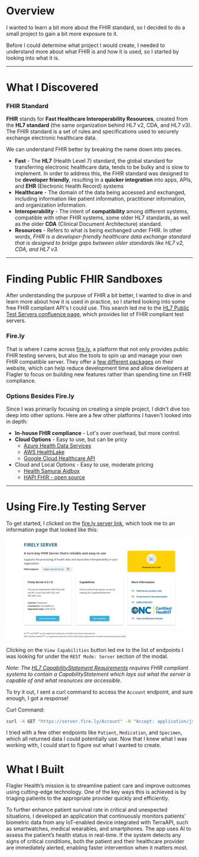 # Overview
I wanted to learn a bit more about the FHIR standard, so I decided to do a small project to gain a bit more exposure to it.

Before I could determine what project I would create, I needed to understand more about what FHIR is and how it is used, so I started by looking into what it is.

___
# What I Discovered
### FHIR Standard
**FHIR** stands for **Fast Healthcare Interoperability Resources**, created from the **HL7 standard** (the same organization behind HL7 v2, CDA, and HL7 v3). The FHIR standard is a set of rules and specifications used to securely exchange electronic healthcare data.

We can understand FHIR better by breaking the name down into pieces.
- **Fast** - The **HL7** (Health Level 7) standard, the global standard for transferring electronic healthcare data, tends to be bulky and is slow to implement. In order to address this, the FHIR standard was designed to be **developer friendly**, resulting in a **quicker integration** into apps, APIs, and **EHR** (Electronic Health Record) systems
- **Healthcare** - The domain of the data being accessed and exchanged, including information like patient information, practitioner information, and organization information.
- **Interoperability** - The intent of **compatibility** among different systems, compatible with other FHIR systems, some older HL7 standards, as well as the older **CDA** (Clinical Document Architecture) standard.
- **Resources** - Refers to what is being exchanged under FHIR.
In other words, *FHIR is a developer-friendly healthcare data exchange standard that is designed to bridge gaps between older standards like HL7 v2, CDA, and HL7 v3.* 

___
# Finding Public FHIR Sandboxes
After understanding the purpose of FHIR a bit better, I wanted to dive in and learn more about how it is used in practice, so I started looking into some free FHIR compliant API's I could use. This search led me to the [HL7 Public Test Servers confluence page](https://confluence.hl7.org/spaces/FHIR/pages/35718859/Public+Test+Servers), which provides list of FHIR compliant test servers.

### Fire.ly
That is where I came across [fire.ly](https://fire.ly/), a platform that not only provides public FHIR testing servers, but also the tools to spin up and manage your own FHIR compatible server. They offer a [few different packages](https://fire.ly/packages/) on their website, which can help reduce development time and allow developers at Flagler to focus on building new features rather than spending time on FHIR compliance.

### Options Besides Fire.ly
Since I was primarily focusing on creating a simple project, I didn't dive too deep into other options. Here are a few other platforms I haven't looked into in depth:
- **In-house FHIR compliance** - Lot's over overhead, but more control.
- **Cloud Options** - Easy to use, but can be pricy
	- [Azure Health Data Services](https://azure.microsoft.com/en-us/products/health-data-services/)
	- [AWS HealthLake](https://aws.amazon.com/healthlake/)
	- [Google Cloud Healthcare API](https://cloud.google.com/healthcare-api?hl=en)
- Cloud and Local Options - Easy to use, moderate pricing
	- [Health Samurai Aidbox](https://www.health-samurai.io/fhir-server)
	- [HAPI FHIR - open source](https://hapifhir.io/)

___
# Using Fire.ly Testing Server
To get started, I clicked on the [fire.ly server link](https://server.fire.ly/), which took me to an information page that looked like this:

![Fire.ly Server Info Page](https://github.com/AdventureSlugg/FHIR-Learning-Project/blob/main/README-images/Firely%20Server%20Page.png)

Clicking on the `View Capabilities` button led me to the list of endpoints I was looking for under the `REST Mode: Server` section of the modal. 

_Note: The [HL7 CapabilityStatement Requirements](https://hl7.org/fhir/us/core/STU8/CapabilityStatement-us-core-server.html) requires FHIR compliant 	systems to contain a CapabilityStatement which lays out what the server is capable of and what resources are accessible._

To try it out, I sent a curl command to access the `Account` endpoint, and sure enough, I got a response!

Curl Command:
```bash
curl -X GET "https://server.fire.ly/Account" -H "Accept: application/json"
```

I tried with a few other endpoints like `Patient`, `Medication`, and `Specimen`, which all returned data I could potentially use. Now that I knew what I was working with, I could start to figure out what I wanted to create.

# What I Built
Flagler Health’s mission is to streamline patient care and improve outcomes using cutting-edge technology. One of the key ways this is achieved is by triaging patients to the appropriate provider quickly and efficiently.

To further enhance patient survival rate in critical and unexpected situations, I developed an application that continuously monitors patients' biometric data from any IoT-enabled device integrated with TerraAPI, such as smartwatches, medical wearables, and smartphones. The app uses AI to assess the patient’s health status in real-time. If the system detects any signs of critical conditions, both the patient and their healthcare provider are immediately alerted, enabling faster intervention when it matters most.